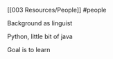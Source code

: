 [[003 Resources/People]] #people 

Background as linguist

Python, little bit of java

Goal is to learn